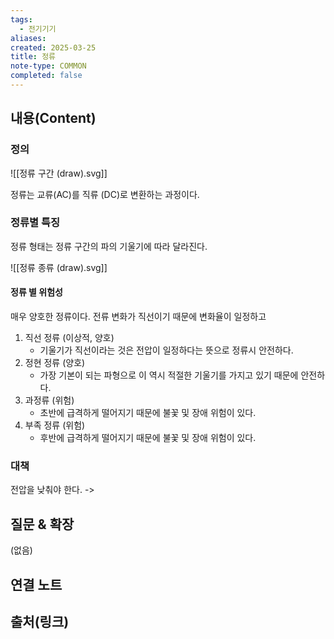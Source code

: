 ```yaml
---
tags:
  - 전기기기
aliases: 
created: 2025-03-25
title: 정류
note-type: COMMON
completed: false
---
```


## 내용(Content)

### 정의

![[정류 구간 (draw).svg]]

정류는 교류(AC)를 직류 (DC)로 변환하는 과정이다.

### 정류별 특징

정류 형태는 정류 구간의 파의 기울기에 따라 달라진다.

![[정류 종류 (draw).svg]]
#### 정류 별 위험성

매우 양호한 정류이다. 전류 변화가 직선이기 때문에 변화율이 일정하고 

1. 직선 정류 (이상적, 양호)
	- 기울기가 직선이라는 것은 전압이 일정하다는 뜻으로 정류시 안전하다.
2. 정현 정류 (양호)
	- 가장 기본이 되는 파형으로 이 역시 적절한 기울기를 가지고 있기 때문에 안전하다.
3. 과정류 (위험)
	- 초반에 급격하게 떨어지기 때문에 불꽃 및 장애 위험이 있다.
4. 부족 정류 (위험)
	- 후반에 급격하게 떨어지기 때문에 불꽃 및 장애 위험이 있다.


### 대책

전압을 낮춰야 한다. -> 



## 질문 & 확장

(없음)

## 연결 노트

## 출처(링크)

